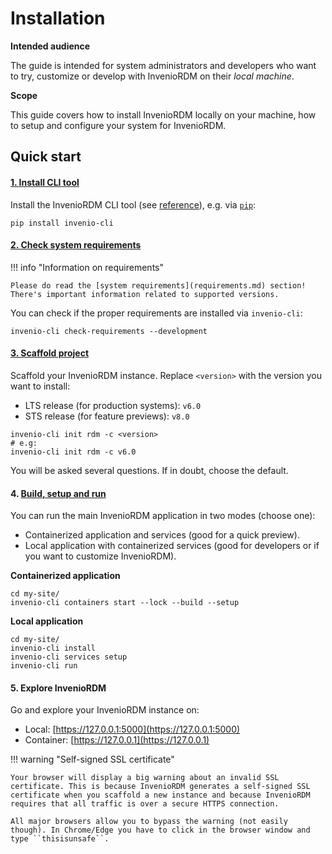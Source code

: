 # Installation

**Intended audience**

The guide is intended for system administrators and developers who want to try, customize or develop with InvenioRDM on their _local machine_.

**Scope**

This guide covers how to install InvenioRDM locally on your machine, how to setup and configure your system for InvenioRDM.

## Quick start

#### [1. Install CLI tool](cli.md)

Install the InvenioRDM CLI tool (see [reference](../reference/cli.md)), e.g. via [`pip`](https://pip.pypa.io/en/stable/):

```console
pip install invenio-cli
```

#### [2. Check system requirements](requirements.md)

!!! info "Information on requirements"

    Please do read the [system requirements](requirements.md) section!
    There's important information related to supported versions.

You can check if the proper requirements are installed via `invenio-cli`:

```console
invenio-cli check-requirements --development
```

#### [3. Scaffold project](scaffold.md)

Scaffold your InvenioRDM instance. Replace ``<version>`` with the version you want to install:

- LTS release (for production systems): ``v6.0``
- STS release (for feature previews): ``v8.0``

```
invenio-cli init rdm -c <version>
# e.g:
invenio-cli init rdm -c v6.0
```

You will be asked several questions. If in doubt, choose the default.

#### 4. [Build, setup and run](build-setup-run.md)

You can run the main InvenioRDM application in two modes (choose one):

- Containerized application and services (good for a quick preview).
- Local application with containerized services (good for developers or if you want to customize InvenioRDM).

**Containerized application**

```console
cd my-site/
invenio-cli containers start --lock --build --setup
```

**Local application**

```console
cd my-site/
invenio-cli install
invenio-cli services setup
invenio-cli run
```

#### 5. Explore InvenioRDM

Go and explore your InvenioRDM instance on:

- Local: [https://127.0.0.1:5000](https://127.0.0.1:5000)
- Container: [https://127.0.0.1](https://127.0.0.1)

!!! warning "Self-signed SSL certificate"

    Your browser will display a big warning about an invalid SSL certificate. This is because InvenioRDM generates a self-signed SSL certificate when you scaffold a new instance and because InvenioRDM requires that all traffic is over a secure HTTPS connection.

    All major browsers allow you to bypass the warning (not easily though). In Chrome/Edge you have to click in the browser window and type ``thisisunsafe``.
